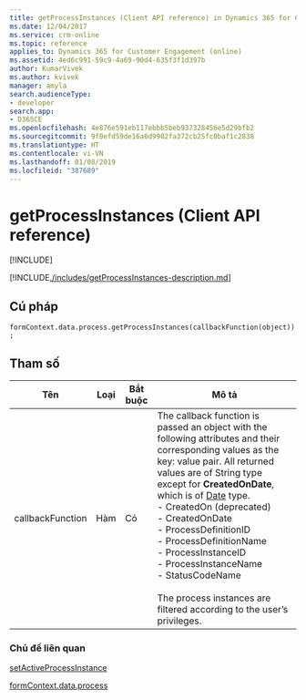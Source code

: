 ```yaml
---
title: getProcessInstances (Client API reference) in Dynamics 365 for Customer Engagement| MicrosoftDocs
ms.date: 12/04/2017
ms.service: crm-online
ms.topic: reference
applies_to: Dynamics 365 for Customer Engagement (online)
ms.assetid: 4ed6c991-59c9-4a69-90d4-635f3f1d397b
author: KumarVivek
ms.author: kvivek
manager: amyla
search.audienceType:
- developer
search.app:
- D365CE
ms.openlocfilehash: 4e876e591eb117ebbb5beb937328456e5d29bfb2
ms.sourcegitcommit: 9f0efd59de16a6d9902fa372cb25fc0baf1c2838
ms.translationtype: HT
ms.contentlocale: vi-VN
ms.lasthandoff: 01/08/2019
ms.locfileid: "387689"
---
```

# <a name="getprocessinstances-client-api-reference"></a>getProcessInstances (Client API reference)

[!INCLUDE[](../../../../includes/cc_applies_to_update_9_0_0.md)]

[!INCLUDE[./includes/getProcessInstances-description.md](./includes/getProcessInstances-description.md)]

## <a name="syntax"></a>Cú pháp

`formContext.data.process.getProcessInstances(callbackFunction(object));`

## <a name="parameter"></a>Tham số

|Tên|Loại|Bắt buộc|Mô tả|
|--|--|--|--|
|callbackFunction|Hàm|Có|The callback function is passed an object with the following attributes and their corresponding values as the key: value pair. All returned values are of String type except for **CreatedOnDate**, which is of [Date](https://developer.mozilla.org/docs/Web/JavaScript/Reference/Global_Objects/Date) type. <br/>- CreatedOn (deprecated)<br/>- CreatedOnDate<br/>- ProcessDefinitionID<br/>- ProcessDefinitionName<br/>- ProcessInstanceID<br/>- ProcessInstanceName<br/>- StatusCodeName<br/><br/>The process instances are filtered according to the user’s privileges.|

### <a name="related-topics"></a>Chủ đề liên quan

[setActiveProcessInstance](setActiveProcessInstance.md)

[formContext.data.process](../formContext-data-process.md)
 


